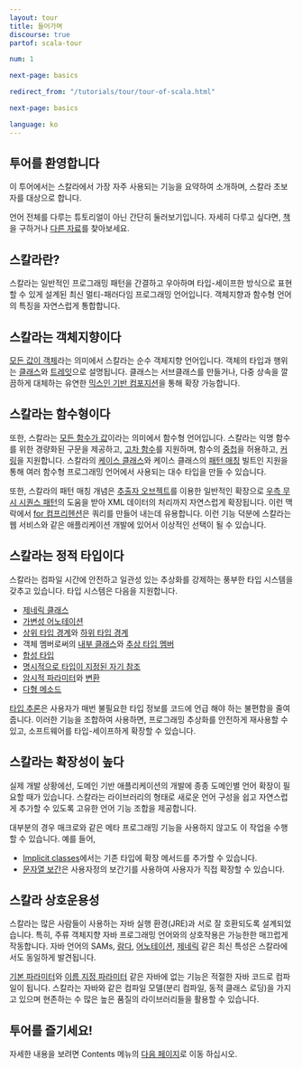 ```yaml
---
layout: tour
title: 들어가며
discourse: true
partof: scala-tour

num: 1

next-page: basics

redirect_from: "/tutorials/tour/tour-of-scala.html"

next-page: basics

language: ko
---
```


## 투어를 환영합니다
이 투어에서는 스칼라에서 가장 자주 사용되는 기능을 요약하여 소개하며, 스칼라 초보자를 대상으로 합니다.

언어 전체를 다루는 튜토리얼이 아닌 간단히 둘러보기입니다. 자세히 다루고 싶다면, [책](/books.html)을 구하거나 [다른 자료](/learn.html)를 찾아보세요.

## 스칼라란?
스칼라는 일반적인 프로그래밍 패턴을 간결하고 우아하며 타입-세이프한 방식으로 표현할 수 있게 설계된 최신 멀티-패러다임 프로그래밍 언어입니다. 객체지향과 함수형 언어의 특징을 자연스럽게 통합합니다.

## 스칼라는 객체지향이다 ##
[모든 값이 객체](unified-types.html)라는 의미에서 스칼라는 순수 객체지향 언어입니다. 객체의 타입과 행위는 [클래스](classes.html)와 [트레잇](traits.html)으로 설명됩니다. 클래스는 서브클래스를 만들거나, 다중 상속을 깔끔하게 대체하는 유연한 [믹스인 기반 컴포지션](mixin-class-composition.html)을 통해 확장 가능합니다.

## 스칼라는 함수형이다 ##
또한, 스칼라는 [모든 함수가 값](unified-types.html)이라는 의미에서 함수형 언어입니다. 스칼라는 익명 함수를 위한 경량화된 구문을 제공하고, [고차 함수](higher-order-functions.html)를 지원하며, 함수의 [중첩](nested-functions.html)을 허용하고, [커링](multiple-parameter-lists.html)을 지원합니다. 스칼라의 [케이스 클래스](case-classes.html)와 케이스 클래스의 [패턴 매칭](pattern-matching.html) 빌트인 지원을 통해 여러 함수형 프로그래밍 언어에서 사용되는 대수 타입을 만들 수 있습니다.

또한, 스칼라의 패턴 매칭 개념은 [추출자 오브젝트](extractor-objects.html)를 이용한 일반적인 확장으로 [우측 무시 시퀀스 패턴](regular-expression-patterns.html)의 도움을 받아 XML 데이터의 처리까지 자연스럽게 확장됩니다. 이런 맥락에서 [for 컴프리헨션](for-comprehensions.html)은 쿼리를 만들어 내는데 유용합니다. 이런 기능 덕분에 스칼라는 웹 서비스와 같은 애플리케이션 개발에 있어서 이상적인 선택이 될 수 있습니다.

## 스칼라는 정적 타입이다 ##
스칼라는 컴파일 시간에 안전하고 일관성 있는 추상화를 강제하는 풍부한 타입 시스템을 갖추고 있습니다. 타입 시스템은 다음을 지원합니다.

* [제네릭 클래스](generic-classes.html)
* [가변성 어노테이션](variances.html)
* [상위 타입 경계](upper-type-bounds.html)와 [하위 타입 경계](lower-type-bounds.html)
* 객체 멤버로써의 [내부 클래스](inner-classes.html)와 [추상 타입 멤버](abstract-type-members.html)
* [합성 타입](compound-types.html)
* [명시적으로 타입이 지정된 자기 참조](self-types.html)
* [암시적 파라미터](implicit-parameters.html)와 [변환](implicit-conversions.html)
* [다형 메소드](polymorphic-methods.html)

[타입 추론](type-inference.html)은 사용자가 매번 불필요한 타입 정보를 코드에 언급 해야 하는 불편함을 줄여줍니다. 이러한 기능을 조합하여 사용하면, 프로그래밍 추상화를 안전하게 재사용할 수 있고, 소프트웨어를 타입-세이프하게 확장할 수 있습니다.

## 스칼라는 확장성이 높다 ##
실제 개발 상황에선, 도메인 기반 애플리케이션의 개발에 종종 도메인별 언어 확장이 필요할 때가 있습니다. 스칼라는 라이브러리의 형태로 새로운 언어 구성을 쉽고 자연스럽게 추가할 수 있도록 고유한 언어 기능 조합을 제공합니다.

대부분의 경우 매크로와 같은 메타 프로그래밍 기능을 사용하지 않고도 이 작업을 수행 할 수 있습니다. 예를 들어,

<!-- TODO 아래 두 링크는 번역된 페이지가 없어서 영문 페이지로 연결이 됨. 해당 페이지가 번역이 된다면 수정 필요 -->
* [Implicit classes](/overviews/core/implicit-classes.html)에서는 기존 타입에 확장 메서드를 추가할 수 있습니다.
* [문자열 보간](/overviews/core/string-interpolation.html)은 사용자정의 보간기를 사용하여 사용자가 직접 확장할 수 있습니다.

## 스칼라 상호운용성

스칼라는 많은 사람들이 사용하는 자바 실행 환경(JRE)과 서로 잘 호환되도록 설계되었습니다. 특히, 주류 객체지향 자바 프로그래밍 언어와의 상호작용은 가능한한 매끄럽게 작동합니다. 자바 언어의 SAMs, [람다](higher-order-functions.html), [어노테이션](annotations.html), [제네릭](generic-classes.html) 같은 최신 특성은 스칼라에서도 동일하게 발견됩니다.

[기본 파라미터](default-parameter-values.html)와 [이름 지정 파라미터](named-arguments.html) 같은 자바에 없는 기능은 적절한 자바 코드로 컴파일이 됩니다. 스칼라는 자바와 같은 컴파일 모델(분리 컴파일, 동적 클래스 로딩)을 가지고 있으며 현존하는 수 많은 높은 품질의 라이브러리들을 활용할 수 있습니다.

## 투어를 즐기세요!

자세한 내용을 보려면 Contents 메뉴의 [다음 페이지](basics.html)로 이동 하십시오.
